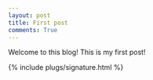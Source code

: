 ```yaml
---
layout: post
title: First post
comments: True
---
```

Welcome to this blog! This is my first post!

{% include plugs/signature.html %}  

